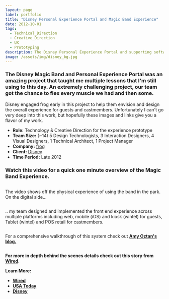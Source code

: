```yaml
---
layout: page
label: portfolio
title: "Disney Personal Experience Portal and Magic Band Experience"
date: 2012-10-01
tags:
  - Technical_Direction
  - Creative_Direction
  - UX
  - Prototyping
description: The Disney Personal Experience Portal and supporting software for Guests and Cast Members.
image: /assets/img/disney_bg.jpg
---
```


### The Disney Magic Band and Personal Experience Portal was an amazing project that taught me multiple lessons that I'm still using to this day. An extremely challenging project, our team got the chance to flex every muscle we had and then some. 

Disney engaged frog early in this project to help them envision and design the overall experience for guests and castmembers. Unfortunately I can't go very deep into this work, but hopefully these images and links give you a flavor of my work.

+ **Role:** Technology & Creative Direction for the experience prototype
+ **Team Size:** (~14) 5 Design Technologists, 3 Interaction Designers, 4 Visual Designers, 1 Technical Architect, 1 Project Manager
+ **Company:** [frog](https://www.frogdesign.com)
+ **Client:** [Disney](https://disneyworld.disney.go.com/)
+ **Time Period:** Late 2012

### Watch this video for a quick one minute overview of the Magic Band Experience. ###

<a data-fancybox href="https://www.youtube.com/embed/5vbxD4KE_do">
    <img src="/assets/img/youtube.jpg" alt="">
</a>

The video shows off the physical experience of using the band in the park. On the digital side...

<a href="/assets/img/disney_img1.jpg" data-fancybox="gallery" data-caption="The Personal Experience Portal on Desktop, Kiosk, Mobile, and Tablet.">
  <img src="/assets/img/disney_img1.jpg" alt="" />
</a>

.. my team designed and implemented the front end experience across multiple platforms including web, mobile (iOS) and kiosk (wintel) for guests, Tablet (wintel) and POS retail for castmembers. 

<a href="/assets/img/disney_img2.jpg" data-fancybox="gallery" data-caption="Screenshots of the live fastpass selection system">
  <img src="/assets/img/disney_img2.jpg" alt="" />
</a>

For a comprehensive walkthrough of this system check out <strong><a href="http://amyoztan.com/2014/01/28/how-to-use-fastpass">Amy Oztan's blog.

<a href="/assets/img/disney_img3.jpg" data-fancybox="gallery" data-caption="A plan view of the prototype experience room. In this converted soundstage we built full scale replicas of every step in a guest's journey: from your home living room to the park entrance, to your resort hotel room. Massive!">
  <img src="/assets/img/disney_img3.jpg" alt="" />
</a>


For more in depth behind the scenes details check out this story from **[Wired](https://www.wired.com/2015/03/disney-magicband/)**.


Learn More: 
* [Wired](https://www.wired.com/2015/03/disney-magicband/)
* [USA Today](http://www.usatoday.com/story/dispatches/2014/01/27/disney-mymagic-vacation-planning/4582957/)
* [Disney](https://disneyworld.disney.go.com/plan/my-disney-experience/my-magic-plus/)
